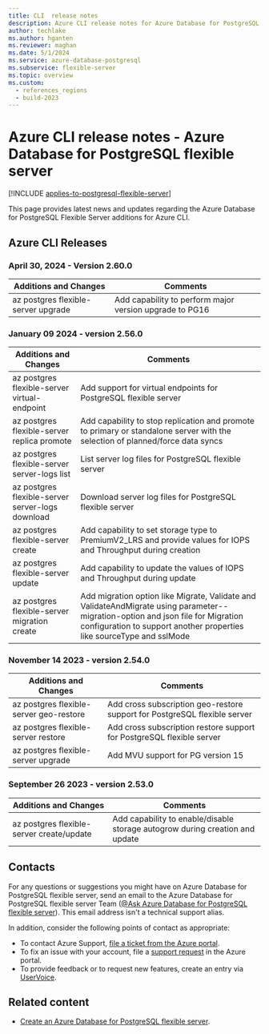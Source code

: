 ```yaml
---
title: CLI  release notes
description: Azure CLI release notes for Azure Database for PostgreSQL flexible server.
author: techlake
ms.author: hganten
ms.reviewer: maghan
ms.date: 5/1/2024
ms.service: azure-database-postgresql
ms.subservice: flexible-server
ms.topic: overview
ms.custom:
  - references_regions
  - build-2023
---
```

# Azure CLI release notes - Azure Database for PostgreSQL flexible server

[!INCLUDE [applies-to-postgresql-flexible-server](~/reusable-content/ce-skilling/azure/includes/postgresql/includes/applies-to-postgresql-flexible-server.md)]

This page provides latest news and updates regarding the Azure Database for PostgreSQL Flexible Server additions for Azure CLI.  

## Azure CLI Releases

### April 30, 2024 - Version 2.60.0

| Additions and Changes | Comments |
| --- | --- | 
|az postgres flexible-server upgrade|Add capability to perform major version upgrade to PG16|


### January 09 2024 - version 2.56.0

| Additions and Changes | Comments |
| --- | --- | 
| az postgres flexible-server virtual-endpoint | Add support for virtual endpoints for PostgreSQL flexible server |
| az postgres flexible-server replica promote | Add capability to stop replication and promote to primary or standalone server with the selection of planned/force data syncs |
| az postgres flexible-server server-logs list | List server log files for PostgreSQL flexible server |
| az postgres flexible-server server-logs download | Download server log files for PostgreSQL flexible server |
| az postgres flexible-server create | Add capability to set storage type to PremiumV2_LRS and provide values for IOPS and Throughput during creation |
| az postgres flexible-server update | Add capability to update the values of IOPS and Throughput during update |
| az postgres flexible-server migration create | Add migration option like Migrate, Validate and ValidateAndMigrate using parameter--migration-option and json file for Migration configuration to support another properties like sourceType and sslMode |

### November 14  2023 - version 2.54.0

| Additions and Changes | Comments |
| --- | --- | 
| az postgres flexible-server geo-restore | Add cross subscription geo-restore support for PostgreSQL flexible server |
| az postgres flexible-server restore |  Add cross subscription restore support for PostgreSQL flexible server |
| az postgres flexible-server upgrade | Add MVU support for PG version 15 |

### September 26 2023 - version 2.53.0

| Additions and Changes | Comments |
| --- | --- | 
| az postgres flexible-server create/update | Add capability to enable/disable storage autogrow during creation and update |

## Contacts

For any questions or suggestions you might have on Azure Database for PostgreSQL flexible server, send an email to the Azure Database for PostgreSQL flexible server Team ([@Ask Azure Database for PostgreSQL flexible server](mailto:AskAzureDBforPostgreSQL@service.microsoft.com)). This email address isn't a technical support alias.

In addition, consider the following points of contact as appropriate:

- To contact Azure Support, [file a ticket from the Azure portal](https://portal.azure.com/?#blade/Microsoft_Azure_Support/HelpAndSupportBlade).
- To fix an issue with your account, file a [support request](https://portal.azure.com/#blade/Microsoft_Azure_Support/HelpAndSupportBlade/newsupportrequest) in the Azure portal.
- To provide feedback or to request new features, create an entry via [UserVoice](https://feedback.azure.com/forums/597976-azure-database-for-postgresql).

## Related content

- [Create an Azure Database for PostgreSQL flexible server](quickstart-create-server.md).
